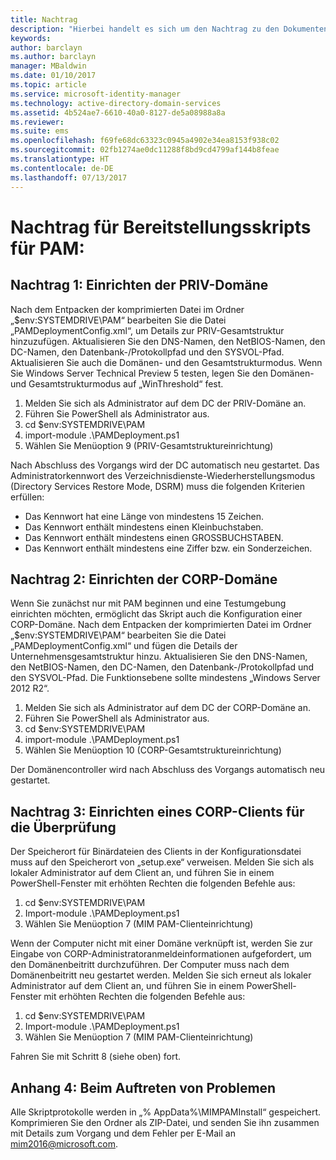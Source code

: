 ```yaml
---
title: Nachtrag
description: "Hierbei handelt es sich um den Nachtrag zu den Dokumenten zur skriptgesteuerten PAM-Bereitstellung. Der Nachtrag erläutert die Konfiguration der Domänen PRIV und CORP sowie die Einrichtung eines Clients zur Durchführung der Überprüfung und stellt Informationen zur Anforderung von Unterstützung bereit."
keywords: 
author: barclayn
ms.author: barclayn
manager: MBaldwin
ms.date: 01/10/2017
ms.topic: article
ms.service: microsoft-identity-manager
ms.technology: active-directory-domain-services
ms.assetid: 4b524ae7-6610-40a0-8127-de5a08988a8a
ms.reviewer: 
ms.suite: ems
ms.openlocfilehash: f69fe68dc63323c0945a4902e34ea8153f938c02
ms.sourcegitcommit: 02fb1274ae0dc11288f8bd9cd4799af144b8feae
ms.translationtype: HT
ms.contentlocale: de-DE
ms.lasthandoff: 07/13/2017
---
```

# Nachtrag für Bereitstellungsskripts für PAM:
<a id="pam-deployment-scripts-addendum" class="xliff"></a>

## Nachtrag 1: Einrichten der PRIV-Domäne
<a id="addendum-1-setting-up-the-priv-domain" class="xliff"></a>

Nach dem Entpacken der komprimierten Datei im Ordner „$env:SYSTEMDRIVE\PAM“ bearbeiten Sie die Datei „PAMDeploymentConfig.xml“, um Details zur PRIV-Gesamtstruktur hinzuzufügen. Aktualisieren Sie den DNS-Namen, den NetBIOS-Namen, den DC-Namen, den Datenbank-/Protokollpfad und den SYSVOL-Pfad. Aktualisieren Sie auch die Domänen- und den Gesamtstrukturmodus. Wenn Sie Windows Server Technical Preview 5 testen, legen Sie den Domänen- und Gesamtstrukturmodus auf „WinThreshold“ fest.

1. Melden Sie sich als Administrator auf dem DC der PRIV-Domäne an.
2. Führen Sie PowerShell als Administrator aus.
3. cd $env:SYSTEMDRIVE\PAM
4. import-module .\PAMDeployment.ps1
5. Wählen Sie Menüoption 9 (PRIV-Gesamtstruktureinrichtung)


Nach Abschluss des Vorgangs wird der DC automatisch neu gestartet. Das Administratorkennwort des Verzeichnisdienste-Wiederherstellungsmodus (Directory Services Restore Mode, DSRM) muss die folgenden Kriterien erfüllen:

  * Das Kennwort hat eine Länge von mindestens 15 Zeichen.
  * Das Kennwort enthält mindestens einen Kleinbuchstaben.
  * Das Kennwort enthält mindestens einen GROSSBUCHSTABEN.
  * Das Kennwort enthält mindestens eine Ziffer bzw. ein Sonderzeichen.

## Nachtrag 2: Einrichten der CORP-Domäne
<a id="addendum-2-setting-up-the-corp-domain" class="xliff"></a>

Wenn Sie zunächst nur mit PAM beginnen und eine Testumgebung einrichten möchten, ermöglicht das Skript auch die Konfiguration einer CORP-Domäne. Nach dem Entpacken der komprimierten Datei im Ordner „$env:SYSTEMDRIVE\PAM“ bearbeiten Sie die Datei „PAMDeploymentConfig.xml“ und fügen die Details der Unternehmensgesamtstruktur hinzu. Aktualisieren Sie den DNS-Namen, den NetBIOS-Namen, den DC-Namen, den Datenbank-/Protokollpfad und den SYSVOL-Pfad. Die Funktionsebene sollte mindestens „Windows Server 2012 R2“.

1. Melden Sie sich als Administrator auf dem DC der CORP-Domäne an.
2. Führen Sie PowerShell als Administrator aus.
3. cd $env:SYSTEMDRIVE\PAM
4. import-module .\PAMDeployment.ps1
5. Wählen Sie Menüoption 10 (CORP-Gesamtstruktureinrichtung)

Der Domänencontroller wird nach Abschluss des Vorgangs automatisch neu gestartet.

## Nachtrag 3: Einrichten eines CORP-Clients für die Überprüfung
<a id="addendum-3-setting-up-a-corp-client-to-do-the-validation" class="xliff"></a>

Der Speicherort für Binärdateien des Clients in der Konfigurationsdatei muss auf den Speicherort von „setup.exe“ verweisen.
Melden Sie sich als lokaler Administrator auf dem Client an, und führen Sie in einem PowerShell-Fenster mit erhöhten Rechten die folgenden Befehle aus:

1. cd $env:SYSTEMDRIVE\PAM
2. Import-module .\PAMDeployment.ps1
3. Wählen Sie Menüoption 7 (MIM PAM-Clienteinrichtung)


Wenn der Computer nicht mit einer Domäne verknüpft ist, werden Sie zur Eingabe von CORP-Administratoranmeldeinformationen aufgefordert, um den Domänenbeitritt durchzuführen. Der Computer muss nach dem Domänenbeitritt neu gestartet werden. Melden Sie sich erneut als lokaler Administrator auf dem Client an, und führen Sie in einem PowerShell-Fenster mit erhöhten Rechten die folgenden Befehle aus:

1. cd $env:SYSTEMDRIVE\PAM
2. Import-module .\PAMDeployment.ps1
3. Wählen Sie Menüoption 7 (MIM PAM-Clienteinrichtung)

Fahren Sie mit Schritt 8 (siehe oben) fort.

## Anhang 4: Beim Auftreten von Problemen
<a id="addendum-4-if-something-goes-wrong" class="xliff"></a>

Alle Skriptprotokolle werden in „% AppData%\MIMPAMInstall“ gespeichert. Komprimieren Sie den Ordner als ZIP-Datei, und senden Sie ihn zusammen mit Details zum Vorgang und dem Fehler per E-Mail an [mim2016@microsoft.com](mailto:mim2016@microsoft.com).
